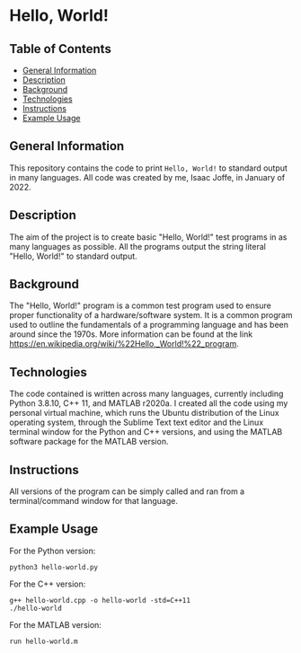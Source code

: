 # Hello, World!

## Table of Contents
* [General Information](#general-information)
* [Description](#description)
* [Background](#background)
* [Technologies](#technologies)
* [Instructions](#instructions)
* [Example Usage](#example-usage)

## General Information
This repository contains the code to print `Hello, World!` to standard output in many languages. All code was created by me, Isaac Joffe, in January of 2022.

## Description
The aim of the project is to create basic "Hello, World!" test programs in as many languages as possible. All the programs output the string literal "Hello, World!" to standard output.

## Background
The "Hello, World!" program is a common test program used to ensure proper functionality of a hardware/software system. It is a common program used to outline the fundamentals of a programming language and has been around since the 1970s. More information can be found at the link https://en.wikipedia.org/wiki/%22Hello,_World!%22_program.

## Technologies
The code contained is written across many languages, currently including Python 3.8.10, C++ 11, and MATLAB r2020a. I created all the code using my personal virtual machine, which runs the Ubuntu distribution of the Linux operating system, through the Sublime Text text editor and the Linux terminal window for the Python and C++ versions, and using the MATLAB software package for the MATLAB version.

## Instructions
All versions of the program can be simply called and ran from a terminal/command window for that language.

## Example Usage
For the Python version:
```
python3 hello-world.py
```
For the C++ version:
```
g++ hello-world.cpp -o hello-world -std=C++11
./hello-world
```
For the MATLAB version:
```
run hello-world.m
```
